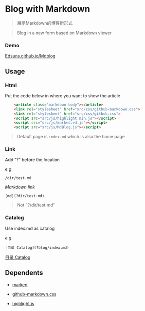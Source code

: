 # Blog with Markdown

>展示Markdown的博客新形式

>Blog in a new form based on Markdown viewer

### Demo

[Edsuns.github.io/Mdblog](https://edsuns.github.io/Mdblog/)

## Usage

### Html

Put the code below in where you want to show the article

```html
    <article class="markdown-body"></article>
    <link rel="stylesheet" href="src/css/github-markdown.css">
    <link rel="stylesheet" href="src/css/github.css">
    <script src="src/js/highlight.min.js"></script>
    <script src="src/js/marked.ed.js"></script>
    <script src="src/js/MdBlog.js"></script>
```

>Default page is `index.md` which is also the home page

### Link

Add "?" before the location

_e.g._
```
/dir/test.md
```
_Markdown link_
```
[md](?dir/test.md)
```
>Not "?/dir/test.md"

### Catalog

Use index.md as catalog

_e.g._

```
[目录 Catalog](?blog/index.md)
```

[目录 Catalog](https://edsuns.github.io/Mdblog/?blog/index.md)

## Dependents
- [marked](https://github.com/markedjs/marked)

- [github-markdown.css](https://github.com/sindresorhus/github-markdown-css)

- [highlight.js](https://github.com/highlightjs/highlight.js)
